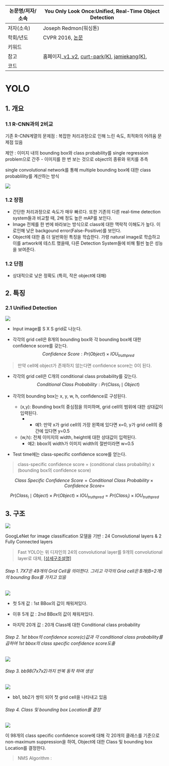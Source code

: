|논문명/저자/소속|You Only Look Once:Unified, Real-Time Object Detection|
|-|-|
|저자(소속)|Joseph Redmon(워싱톤)|
|학회/년도|CVPR 2016, [논문](https://arxiv.org/abs/1506.02640)|
|키워드||
|참고|홈페이지\_[v1](https://pjreddie.com/darknet/yolov1/)\_[v2](https://pjreddie.com/darknet/yolo/), [curt-park(K)](https://curt-park.github.io/2017-03-26/yolo/), [jamiekang(K)](https://jamiekang.github.io/2017/06/18/you-only-look-once-unified-real-time-object-detection/), |
|코드||

# YOLO

## 1. 개요

### 1.1 R-CNN과의 2비교 

기존 R-CNN계열의 문제점 : 복잡한 처리과정으로 인해 느린 속도, 최적화의 어려움 문제점 있음

제안 : 이미지 내의 bounding box와 class probability를 single regression problem으로 간주
    - 이미지를 한 번 보는 것으로 object의 종류와 위치를 추측

single convolutional network를 통해 multiple bounding box에 대한 class probablility를 계산하는 방식

![](http://i.imgur.com/1MVFvPV.png)

### 1.2 장점

- 간단한 처리과정으로 속도가 매우 빠르다. 또한 기존의 다른 real-time detection system들과 비교할 때, 2배 정도 높은 mAP를 보인다.
- Image 전체를 한 번에 바라보는 방식으로 class에 대한 맥락적 이해도가 높다. 이로인해 낮은 backgound error(False-Positive)를 보인다.
- Object에 대한 좀 더 일반화된 특징을 학습한다. 가령 natural image로 학습하고 이를 artwork에 테스트 했을때, 다른 Detection System들에 비해 훨씬 높은 성능을 보여준다.

### 1.2 단점

- 상대적으로 낮은 정확도 (특히, 작은 object에 대해)

## 2. 특징 

### 2.1 Unified Detection

![](http://i.imgur.com/eLCxVG9.png)

- Input image를 S X S grid로 나눈다.


- 각각의 grid cell은 B개의 bounding box와 각 bounding box에 대한 confidence score를 갖는다. 
$$
    Confidence\ Score : Pr(Object) \times IOU_{truthpred} 
$$
> 만약 cell에 object가 존재하지 않는다면 confidence score는 0이 된다.

- 각각의 grid cell은 C개의 conditional class probability를 갖는다. 
$$
Conditional\ Class\ Probability : Pr(Class_i \mid Object)
$$

- 각각의 bounding box는 x, y, w, h, confidence로 구성된다. 
    - (x,y): Bounding box의 중심점을 의미하며, grid cell의 범위에 대한 상대값이 입력된다.
        - - 예1: 만약 x가 grid cell의 가장 왼쪽에 있다면 x=0, y가 grid cell의 중간에 있다면 y=0.5 
    - (w,h): 전체 이미지의 width, height에 대한 상대값이 입력된다.
        - 예2: bbox의 width가 이미지 width의 절반이라면 w=0.5


- Test time에는 class-specific confidence score를 얻는다.

> class-specific confidence score = (conditional class probability) x (bounding box의 confidence score)

$$ Class\ Specific\ Confidence\ Score= Conditional\ Class\ Probability \times Confidence\ Score = $$

$$ Pr(Class_i \mid Object) \times Pr(Object) \times IOU_{truthpred} = Pr(Class_i) \times IOU_{truthpred}$$


## 3. 구조

![](http://i.imgur.com/viBVsH1.png)

GoogLeNet for image classification 모델을 기반 : 24 Convolutional layers & 2 Fully Connected layers 

> Fast YOLO는 위 디자인의 24의 convolutional layer를 9개의 convolutional layer로 대체, [[상세구조설명]](https://goo.gl/vgvtLZ)


###### Step 1.  7X7은 49개의 Grid Cell을 의미한다. 그리고 각각의 Grid cell은 B개(B=2개)의 bounding Box를 가지고 있음 
![](http://i.imgur.com/SC1fPGG.png)
    
- 첫 5개 값 : 1st BBox의 값이 채워져있다.

- 이후 5개 값 : 2nd BBox의 값이 채워져있다.

- 마지막 20개 값 : 20개 Class에 대한 Conditional class probability

###### Step 2. 1st bbox의 confidence score(c)값과 각 conditional class probability를 곱하여 1st bbox의 class specific confidence score도출 

![](http://i.imgur.com/kAIS8Ua.png)


###### Step 3. bb98(7x7x2)까지 반복 동작 하며 생성 


![](http://i.imgur.com/wDP88oZ.png)

- bb1, bb2가 쌍이 되어 첫 grid cell을 나타내고 있음 

###### Step 4. Class 및 bounding box Location를 결정

![](http://i.imgur.com/6PY1qPR.png)

이 98개의 class specific confidence score에 대해 각 20개의 클래스를 기준으로 non-maximum suppression을 하여, Object에 대한 Class 및 bounding box Location를 결정한다. 

> NMS Algorithm : 